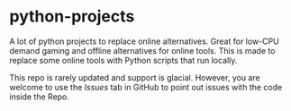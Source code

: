 # python-projects
A lot of python projects to replace online alternatives. Great for low-CPU demand gaming and offline alternatives for online tools.
This is made to replace some online tools with Python scripts that run locally.

This repo is rarely updated and support is glacial. However, you are welcome to use the *Issues* tab in GitHub to point out issues with the code inside the Repo.